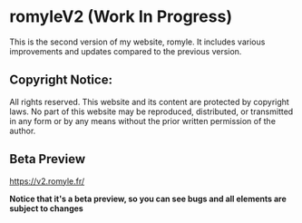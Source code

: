 ﻿# romyleV2 (Work In Progress)

This is the second version of my website, romyle. It includes various improvements and updates compared to the previous version.

## Copyright Notice:
All rights reserved. This website and its content are protected by copyright laws. No part of this website may be reproduced, distributed, or transmitted in any form or by any means without the prior written permission of the author.

## Beta Preview

https://v2.romyle.fr/

**Notice that it's a beta preview, so you can see bugs and all elements are subject to changes**
